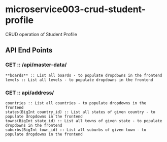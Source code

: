# microservice003-crud-student-profile
CRUD operation of Student Profile

## API End Points
### GET :: /api/master-data/
	**boards** :: List all boards - to populate dropdowns in the frontend
	levels :: List all levels - to populate dropdowns in the frontend

### GET :: api/address/
	countries :: List all countries - to populate dropdowns in the frontend
	states(BigInt country_id) :: List all states of given country - to populate dropdowns in the frontend
	towns(BigInt state_id) :: List all towns of given state - to populate dropdowns in the frontend
	suburbs(BigInt town_id) :: List all suburbs of given town - to populate dropdowns in the frontend
